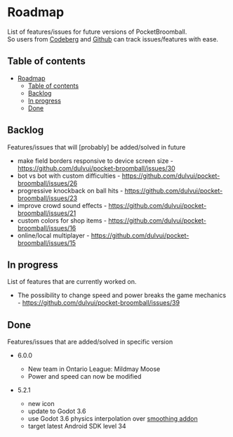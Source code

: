 <!--
SPDX-FileCopyrightText: 2024 Simon Dalvai <info@simondalvai.org>

SPDX-License-Identifier: CC0-1.0
-->

# Roadmap
List of features/issues for future versions of PocketBroomball.  
So users from [Codeberg](https://codeberg.org/dulvui/pocket-broomball) and [Github](https://codeberg.org/dulvui/pocket-broomball) can track issues/features with ease.

## Table of contents
- [Roadmap](#roadmap)
  - [Table of contents](#table-of-contents)
  - [Backlog](#backlog)
  - [In progress](#in-progress)
  - [Done](#done)

## Backlog
Features/issues that will [probably] be added/solved in future

- make field borders responsive to device screen size - https://github.com/dulvui/pocket-broomball/issues/30
- bot vs bot with custom difficulties - https://github.com/dulvui/pocket-broomball/issues/26
- progressive knockback on ball hits - https://github.com/dulvui/pocket-broomball/issues/23
- improve crowd sound effects - https://github.com/dulvui/pocket-broomball/issues/21
- custom colors for shop items - https://github.com/dulvui/pocket-broomball/issues/16
- online/local multiplayer - https://github.com/dulvui/pocket-broomball/issues/15

## In progress
List of features that are currently worked on.

- The possibility to change speed and power breaks the game mechanics - https://github.com/dulvui/pocket-broomball/issues/39


## Done 
Features/issues that are added/solved in specific version

- 6.0.0
    - New team in Ontario League: Mildmay Moose
    - Power and speed can now be modified

- 5.2.1
    - new icon
    - update to Godot 3.6
    - use Godot 3.6 physics interpolation over [smoothing addon](https://github.com/lawnjelly/smoothing-addon)
    - target latest Android SDK level 34


